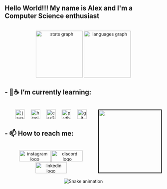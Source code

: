<h2 align="left">Hello World!!! My name is Alex and I'm a Computer Science enthusiast</h2>
<br>
<div align="center">
  <img src="https://github-readme-stats.vercel.app/api?username=sans-script&hide_title=false&hide_rank=false&show_icons=true&include_all_commits=true&count_private=true&disable_animations=false&theme=github_dark&locale=en&hide_border=false"  height="150" alt="stats graph"  />
  <img src="https://github-readme-stats.vercel.app/api/top-langs?username=sans-script&locale=en&hide_title=false&layout=compact&card_width=320&langs_count=5&theme=github_dark&hide_border=false" height="150" alt="languages graph"  />
</div>
<h2> - 🌱☕ I’m currently learning:</h2>
<br>
<img align="right"border="2px"  width="200" height="200" src="https://i.imgflip.com/89vrb6.gif"/>
<div align="center">
  <img src="https://cdn.jsdelivr.net/gh/devicons/devicon/icons/javascript/javascript-original.svg" height="30" alt="javascript logo"  />
  <img width="12" />
  <img src="https://cdn.jsdelivr.net/gh/devicons/devicon/icons/html5/html5-original.svg" height="30" alt="html5 logo"  />
  <img width="12" />
  <img src="https://cdn.jsdelivr.net/gh/devicons/devicon/icons/css3/css3-original.svg" height="30" alt="css3 logo"  />
  <img width="12" />
  <img src="https://cdn.jsdelivr.net/gh/devicons/devicon/icons/python/python-original.svg" height="30" alt="python logo"  />
  <img width="12" />
  <img src="https://cdn.jsdelivr.net/gh/devicons/devicon/icons/git/git-original.svg" height="30" alt="git logo"  />
</div>
<h2> - 📫 How to reach me:</h2>
<br>
<div align="center">
  <a href="https://www.instagram.com/_sans.alex/" target="_blank">
    <img src="https://raw.githubusercontent.com/maurodesouza/profile-readme-generator/master/src/assets/icons/social/instagram/default.svg" width="100"height="35" alt="instagram logo" height="35" alt="instagram logo"  />
  </a>
  <a href="https://discord.gg/5SARbGrNpP" target="_blank">
    <img src="https://raw.githubusercontent.com/maurodesouza/profile-readme-generator/master/src/assets/icons/social/discord/default.svg" width="100"height="35" alt="discord logo"  />
  </a>
  <a href="https://codepen.io/sans-script" target="_blank">
    <img src="https://raw.githubusercontent.com/maurodesouza/profile-readme-generator/master/src/assets/icons/social/codepen/default.svg" height="35" width="100" alt="linkedin logo"  />
  </a>
</div>
<br>
<div align="center"><img src="https://raw.githubusercontent.com/sans-script/sans-script/output/snake.svg" alt="Snake animation"/></div>
